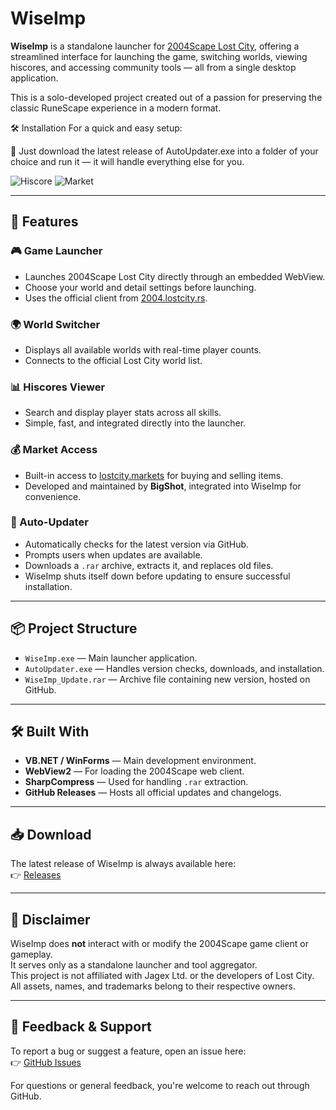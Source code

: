 # WiseImp

**WiseImp** is a standalone launcher for [2004Scape Lost City](https://2004.lostcity.rs/), offering a streamlined interface for launching the game, switching worlds, viewing hiscores, and accessing community tools — all from a single desktop application.

This is a solo-developed project created out of a passion for preserving the classic RuneScape experience in a modern format.

🛠 Installation
For a quick and easy setup:

🔄 Just download the latest release of AutoUpdater.exe into a folder of your choice and run it — it will handle everything else for you.

![Hiscore](https://github.com/user-attachments/assets/0bf139fb-c0af-4838-84e7-0532b17c00e6)
![Market](https://github.com/user-attachments/assets/b2487784-d593-4984-b564-75898f5cc840)


---

## 🚀 Features

### 🎮 Game Launcher
- Launches 2004Scape Lost City directly through an embedded WebView.
- Choose your world and detail settings before launching.
- Uses the official client from [2004.lostcity.rs](https://2004.lostcity.rs/).

### 🌍 World Switcher
- Displays all available worlds with real-time player counts.
- Connects to the official Lost City world list.

### 📊 Hiscores Viewer
- Search and display player stats across all skills.
- Simple, fast, and integrated directly into the launcher.

### 💰 Market Access
- Built-in access to [lostcity.markets](https://lostcity.markets) for buying and selling items.
- Developed and maintained by **BigShot**, integrated into WiseImp for convenience.

### 🔄 Auto-Updater
- Automatically checks for the latest version via GitHub.
- Prompts users when updates are available.
- Downloads a `.rar` archive, extracts it, and replaces old files.
- WiseImp shuts itself down before updating to ensure successful installation.

---

## 📦 Project Structure

- `WiseImp.exe` — Main launcher application.
- `AutoUpdater.exe` — Handles version checks, downloads, and installation.
- `WiseImp_Update.rar` — Archive file containing new version, hosted on GitHub.

---

## 🛠️ Built With

- **VB.NET / WinForms** — Main development environment.
- **WebView2** — For loading the 2004Scape web client.
- **SharpCompress** — Used for handling `.rar` extraction.
- **GitHub Releases** — Hosts all official updates and changelogs.

---

## 📥 Download

The latest release of WiseImp is always available here:  
👉 [Releases](https://github.com/CarnivoreInsaneRoss/WiseImp/releases)

---

## 🔐 Disclaimer

WiseImp does **not** interact with or modify the 2004Scape game client or gameplay.  
It serves only as a standalone launcher and tool aggregator.  
This project is not affiliated with Jagex Ltd. or the developers of Lost City.  
All assets, names, and trademarks belong to their respective owners.

---

## 🧠 Feedback & Support

To report a bug or suggest a feature, open an issue here:  
👉 [GitHub Issues](https://github.com/CarnivoreInsaneRoss/WiseImp/issues)

For questions or general feedback, you're welcome to reach out through GitHub.
